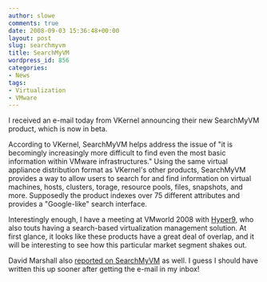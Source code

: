 ```yaml
---
author: slowe
comments: true
date: 2008-09-03 15:36:48+00:00
layout: post
slug: searchmyvm
title: SearchMyVM
wordpress_id: 856
categories:
- News
tags:
- Virtualization
- VMware
---
```


I received an e-mail today from VKernel announcing their new SearchMyVM product, which is now in beta.

According to VKernel, SearchMyVM helps address the issue of "it is becomingly increasingly more difficult to find even the most basic information within VMware infrastructures." Using the same virtual appliance distribution format as VKernel's other products, SearchMyVM provides a way to allow users to search for and find information on virtual machines, hosts, clusters, torage, resource pools, files, snapshots, and more. Supposedly the product indexes over 75 different attributes and provides a "Google-like" search interface.

Interestingly enough, I have a meeting at VMworld 2008 with [Hyper9](http://www.hyper9.com/), who also touts having a search-based virtualization management solution. At first glance, it looks like these products have a great deal of overlap, and it will be interesting to see how this particular market segment shakes out.

David Marshall also [reported on SearchMyVM](http://vmblog.com/archive/2008/09/03/vkernel-releases-searchmyvm-free-google-like-search-utility-for-vmware-esx-server-environments.aspx) as well. I guess I should have written this up sooner after getting the e-mail in my inbox!

